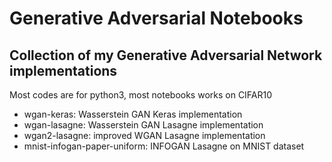 # Generative Adversarial Notebooks
## Collection of my Generative Adversarial Network implementations

Most codes are for python3, most notebooks works on CIFAR10


* wgan-keras: Wasserstein GAN  Keras implementation
* wgan-lasagne: Wasserstein GAN Lasagne implementation
* wgan2-lasagne:  improved WGAN Lasagne implementation 
* mnist-infogan-paper-uniform: INFOGAN Lasagne on MNIST dataset

